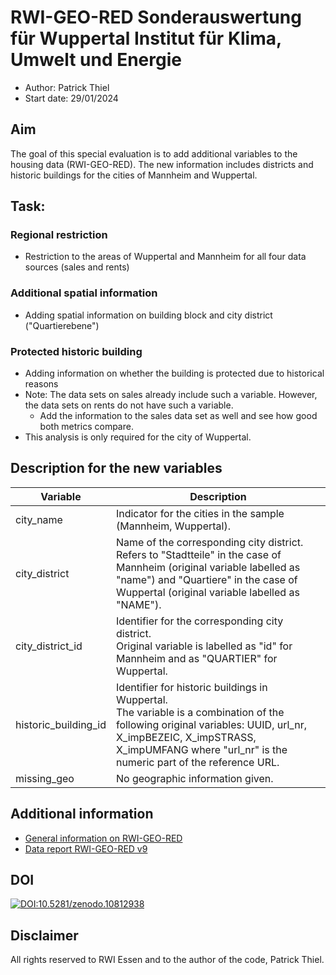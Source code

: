 # RWI-GEO-RED Sonderauswertung für Wuppertal Institut für Klima, Umwelt und Energie

- Author: Patrick Thiel
- Start date: 29/01/2024

## Aim

The goal of this special evaluation is to add additional variables to the housing data (RWI-GEO-RED). The new information includes districts and historic buildings for the cities of Mannheim and Wuppertal.

## Task:

### Regional restriction
- Restriction to the areas of Wuppertal and Mannheim for all four data sources (sales and rents)

### Additional spatial information
- Adding spatial information on building block and city district ("Quartierebene")

### Protected historic building
- Adding information on whether the building is protected due to historical reasons
- Note: The data sets on sales already include such a variable. However, the data sets on rents do not have such a variable.
    - Add the information to the sales data set as well and see how good both metrics compare.
- This analysis is only required for the city of Wuppertal.

## Description for the new variables

| Variable  | Description                         |
| --------- | ----------------------------------- |
| city_name | Indicator for the cities in the sample (Mannheim, Wuppertal). |
| city_district | Name of the corresponding city district.<br>Refers to "Stadtteile" in the case of Mannheim (original variable labelled as "name") and "Quartiere" in the case of Wuppertal (original variable labelled as "NAME"). |
| city_district_id | Identifier for the corresponding city district.<br>Original variable is labelled as "id" for Mannheim and as "QUARTIER" for Wuppertal. |
| historic_building_id | Identifier for historic buildings in Wuppertal.<br>The variable is a combination of the following original variables: UUID, url_nr, X_impBEZEIC, X_impSTRASS, X_impUMFANG where "url_nr" is the numeric part of the reference URL. |
| missing_geo | No geographic information given. |

## Additional information

- [General information on RWI-GEO-RED](https://www.rwi-essen.de/forschung-beratung/weitere/forschungsdatenzentrum-ruhr/datenangebot/rwi-geo-red-real-estate-data)
- [Data report RWI-GEO-RED v9](https://www.rwi-essen.de/fileadmin/user_upload/RWI/FDZ/Datenbeschreibung-REDv9.pdf)


## DOI

[![DOI:10.5281/zenodo.10812938](http://img.shields.io/badge/DOI-10.5281/zenodo.10812938-048BC0.svg)](https://zenodo.org/account/settings/github/repository/PThie/RED-Sonderauswertung-Wuppertal-Institut)


## Disclaimer

All rights reserved to RWI Essen and to the author of the code, Patrick Thiel.